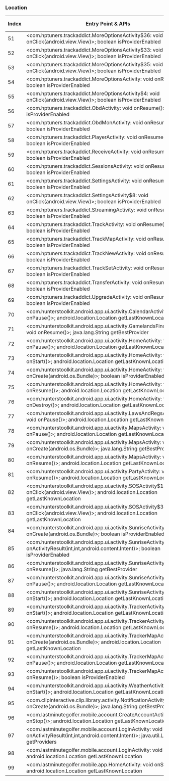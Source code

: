 ### Location
| Index | Entry Point & APIs | Screen shot | Resource id | Label |
| ------------- | ------------- | ------------- |-------------|-------------|
| 51 | <com.hptuners.trackaddict.MoreOptionsActivity$36: void onClick(android.view.View)>; boolean isProviderEnabled | ![](D:\COSMOS\output\py\Play_win8\Sports\com.hptuners.trackaddict\com.hptuners.trackaddict.MoreOptionsActivity.png) |  | T |
| 52 | <com.hptuners.trackaddict.MoreOptionsActivity$33: void onClick(android.view.View)>; boolean isProviderEnabled | ![](D:\COSMOS\output\py\Play_win8\Sports\com.hptuners.trackaddict\com.hptuners.trackaddict.MoreOptionsActivity.png) |  | T |
| 53 | <com.hptuners.trackaddict.MoreOptionsActivity$35: void onClick(android.view.View)>; boolean isProviderEnabled | ![](D:\COSMOS\output\py\Play_win8\Sports\com.hptuners.trackaddict\com.hptuners.trackaddict.MoreOptionsActivity.png) |  | T |
| 54 | <com.hptuners.trackaddict.MoreOptionsActivity: void onResume()>; boolean isProviderEnabled | ![](D:\COSMOS\output\py\Play_win8\Sports\com.hptuners.trackaddict\com.hptuners.trackaddict.MoreOptionsActivity.png) |  | T |
| 55 | <com.hptuners.trackaddict.MoreOptionsActivity$4: void onClick(android.view.View)>; boolean isProviderEnabled | ![](D:\COSMOS\output\py\Play_win8\Sports\com.hptuners.trackaddict\com.hptuners.trackaddict.MoreOptionsActivity.png) |  | T |
| 56 | <com.hptuners.trackaddict.ObdActivity: void onResume()>; boolean isProviderEnabled | ![](D:\COSMOS\output\py\Play_win8\Sports\com.hptuners.trackaddict\com.hptuners.trackaddict.ObdActivity.png) |  | T |
| 57 | <com.hptuners.trackaddict.ObdMonActivity: void onResume()>; boolean isProviderEnabled | ![](D:\COSMOS\output\py\Play_win8\Sports\com.hptuners.trackaddict\com.hptuners.trackaddict.ObdMonActivity.png) |  | |
| 58 | <com.hptuners.trackaddict.PlayerActivity: void onResume()>; boolean isProviderEnabled | ![](D:\COSMOS\output\py\Play_win8\Sports\com.hptuners.trackaddict\com.hptuners.trackaddict.PlayerActivity.png) |  | T |
| 59 | <com.hptuners.trackaddict.ReceiveActivity: void onResume()>; boolean isProviderEnabled | ![](D:\COSMOS\output\py\Play_win8\Sports\com.hptuners.trackaddict\com.hptuners.trackaddict.ReceiveActivity.png) |  | |
| 60 | <com.hptuners.trackaddict.SessionsActivity: void onResume()>; boolean isProviderEnabled | ![](D:\COSMOS\output\py\Play_win8\Sports\com.hptuners.trackaddict\com.hptuners.trackaddict.SessionsActivity.png) |  | |
| 61 | <com.hptuners.trackaddict.SettingsActivity: void onResume()>; boolean isProviderEnabled | ![](D:\COSMOS\output\py\Play_win8\Sports\com.hptuners.trackaddict\com.hptuners.trackaddict.SettingsActivity.png) |  | |
| 62 | <com.hptuners.trackaddict.SettingsActivity$8: void onClick(android.view.View)>; boolean isProviderEnabled | ![](D:\COSMOS\output\py\Play_win8\Sports\com.hptuners.trackaddict\com.hptuners.trackaddict.SettingsActivity.png) |  | |
| 63 | <com.hptuners.trackaddict.StreamingActivity: void onResume()>; boolean isProviderEnabled | ![](D:\COSMOS\output\py\Play_win8\Sports\com.hptuners.trackaddict\com.hptuners.trackaddict.StreamingActivity.png) |  | |
| 64 | <com.hptuners.trackaddict.TrackActivity: void onResume()>; boolean isProviderEnabled | ![](D:\COSMOS\output\py\Play_win8\Sports\com.hptuners.trackaddict\com.hptuners.trackaddict.TrackActivity.png) |  | F |
| 65 | <com.hptuners.trackaddict.TrackMapActivity: void onResume()>; boolean isProviderEnabled | ![](D:\COSMOS\output\py\Play_win8\Sports\com.hptuners.trackaddict\com.hptuners.trackaddict.TrackMapActivity.png) |  | |
| 66 | <com.hptuners.trackaddict.TrackNewActivity: void onResume()>; boolean isProviderEnabled | ![](D:\COSMOS\output\py\Play_win8\Sports\com.hptuners.trackaddict\com.hptuners.trackaddict.TrackNewActivity.png) |  | T |
| 67 | <com.hptuners.trackaddict.TrackSetActivity: void onResume()>; boolean isProviderEnabled | ![](D:\COSMOS\output\py\Play_win8\Sports\com.hptuners.trackaddict\com.hptuners.trackaddict.TrackSetActivity.png) |  | T |
| 68 | <com.hptuners.trackaddict.TransferActivity: void onResume()>; boolean isProviderEnabled | ![](D:\COSMOS\output\py\Play_win8\Sports\com.hptuners.trackaddict\com.hptuners.trackaddict.TransferActivity.png) |  | F |
| 69 | <com.hptuners.trackaddict.UpgradeActivity: void onResume()>; boolean isProviderEnabled | ![](D:\COSMOS\output\py\Play_win8\Sports\com.hptuners.trackaddict\com.hptuners.trackaddict.UpgradeActivity.png) |  | F |
| 70 | <com.hunterstoolkit.android.app.ui.activity.CalendarActivity: void onPause()>; android.location.Location getLastKnownLocation | ![](D:\COSMOS\output\py\Play_win8\Sports\com.hunterstoolkit.android.app\com.hunterstoolkit.android.app.ui.activity.CalendarActivity.png) |  | F |
| 71 | <com.hunterstoolkit.android.app.ui.activity.GamelandsFinderActivity: void onResume()>; java.lang.String getBestProvider | ![](D:\COSMOS\output\py\Play_win8\Sports\com.hunterstoolkit.android.app\com.hunterstoolkit.android.app.ui.activity.GamelandsFinderActivity.png) |  | T |
| 72 | <com.hunterstoolkit.android.app.ui.activity.HomeActivity: void onPause()>; android.location.Location getLastKnownLocation | ![](D:\COSMOS\output\py\Play_win8\Sports\com.hunterstoolkit.android.app\com.hunterstoolkit.android.app.ui.activity.HomeActivity.png) |  | T |
| 73 | <com.hunterstoolkit.android.app.ui.activity.HomeActivity: void onStart()>; android.location.Location getLastKnownLocation | ![](D:\COSMOS\output\py\Play_win8\Sports\com.hunterstoolkit.android.app\com.hunterstoolkit.android.app.ui.activity.HomeActivity.png) |  | T |
| 74 | <com.hunterstoolkit.android.app.ui.activity.HomeActivity: void onCreate(android.os.Bundle)>; boolean isProviderEnabled | ![](D:\COSMOS\output\py\Play_win8\Sports\com.hunterstoolkit.android.app\com.hunterstoolkit.android.app.ui.activity.HomeActivity.png) |  | T |
| 75 | <com.hunterstoolkit.android.app.ui.activity.HomeActivity: void onResume()>; android.location.Location getLastKnownLocation | ![](D:\COSMOS\output\py\Play_win8\Sports\com.hunterstoolkit.android.app\com.hunterstoolkit.android.app.ui.activity.HomeActivity.png) |  | T |
| 76 | <com.hunterstoolkit.android.app.ui.activity.HomeActivity: void onDestroy()>; android.location.Location getLastKnownLocation | ![](D:\COSMOS\output\py\Play_win8\Sports\com.hunterstoolkit.android.app\com.hunterstoolkit.android.app.ui.activity.HomeActivity.png) |  | T |
| 77 | <com.hunterstoolkit.android.app.ui.activity.LawsAndRegsActivity: void onPause()>; android.location.Location getLastKnownLocation | ![](D:\COSMOS\output\py\Play_win8\Sports\com.hunterstoolkit.android.app\com.hunterstoolkit.android.app.ui.activity.LawsAndRegsActivity.png) |  | F |
| 78 | <com.hunterstoolkit.android.app.ui.activity.MapsActivity: void onPause()>; android.location.Location getLastKnownLocation | ![](D:\COSMOS\output\py\Play_win8\Sports\com.hunterstoolkit.android.app\com.hunterstoolkit.android.app.ui.activity.MapsActivity.png) |  | T |
| 79 | <com.hunterstoolkit.android.app.ui.activity.MapsActivity: void onCreate(android.os.Bundle)>; java.lang.String getBestProvider | ![](D:\COSMOS\output\py\Play_win8\Sports\com.hunterstoolkit.android.app\com.hunterstoolkit.android.app.ui.activity.MapsActivity.png) |  | T |
| 80 | <com.hunterstoolkit.android.app.ui.activity.MapsActivity: void onResume()>; android.location.Location getLastKnownLocation | ![](D:\COSMOS\output\py\Play_win8\Sports\com.hunterstoolkit.android.app\com.hunterstoolkit.android.app.ui.activity.MapsActivity.png) |  | T |
| 81 | <com.hunterstoolkit.android.app.ui.activity.PartyActivity: void onResume()>; android.location.Location getLastKnownLocation | ![](D:\COSMOS\output\py\Play_win8\Sports\com.hunterstoolkit.android.app\com.hunterstoolkit.android.app.ui.activity.PartyActivity.png) |  | T |
| 82 | <com.hunterstoolkit.android.app.ui.activity.SOSActivity$1: void onClick(android.view.View)>; android.location.Location getLastKnownLocation | ![](D:\COSMOS\output\py\Play_win8\Sports\com.hunterstoolkit.android.app\com.hunterstoolkit.android.app.ui.activity.SOSActivity.png) |  | D |
| 83 | <com.hunterstoolkit.android.app.ui.activity.SOSActivity$3: void onClick(android.view.View)>; android.location.Location getLastKnownLocation | ![](D:\COSMOS\output\py\Play_win8\Sports\com.hunterstoolkit.android.app\com.hunterstoolkit.android.app.ui.activity.SOSActivity.png) |  | D |
| 84 | <com.hunterstoolkit.android.app.ui.activity.SunriseActivity: void onCreate(android.os.Bundle)>; boolean isProviderEnabled | ![](D:\COSMOS\output\py\Play_win8\Sports\com.hunterstoolkit.android.app\com.hunterstoolkit.android.app.ui.activity.SunriseActivity.png) |  | D |
| 85 | <com.hunterstoolkit.android.app.ui.activity.SunriseActivity: void onActivityResult(int,int,android.content.Intent)>; boolean isProviderEnabled | ![](D:\COSMOS\output\py\Play_win8\Sports\com.hunterstoolkit.android.app\com.hunterstoolkit.android.app.ui.activity.SunriseActivity.png) |  | D |
| 86 | <com.hunterstoolkit.android.app.ui.activity.SunriseActivity: void onResume()>; java.lang.String getBestProvider | ![](D:\COSMOS\output\py\Play_win8\Sports\com.hunterstoolkit.android.app\com.hunterstoolkit.android.app.ui.activity.SunriseActivity.png) |  | D |
| 87 | <com.hunterstoolkit.android.app.ui.activity.SunriseActivity: void onPause()>; android.location.Location getLastKnownLocation | ![](D:\COSMOS\output\py\Play_win8\Sports\com.hunterstoolkit.android.app\com.hunterstoolkit.android.app.ui.activity.SunriseActivity.png) |  | |
| 88 | <com.hunterstoolkit.android.app.ui.activity.SunriseActivity: void onStart()>; android.location.Location getLastKnownLocation | ![](D:\COSMOS\output\py\Play_win8\Sports\com.hunterstoolkit.android.app\com.hunterstoolkit.android.app.ui.activity.SunriseActivity.png) |  | |
| 89 | <com.hunterstoolkit.android.app.ui.activity.TrackerActivity: void onStart()>; android.location.Location getLastKnownLocation | ![](D:\COSMOS\output\py\Play_win8\Sports\com.hunterstoolkit.android.app\com.hunterstoolkit.android.app.ui.activity.TrackerActivity.png) |  | |
| 90 | <com.hunterstoolkit.android.app.ui.activity.TrackerActivity: void onResume()>; android.location.Location getLastKnownLocation | ![](D:\COSMOS\output\py\Play_win8\Sports\com.hunterstoolkit.android.app\com.hunterstoolkit.android.app.ui.activity.TrackerActivity.png) |  | |
| 91 | <com.hunterstoolkit.android.app.ui.activity.TrackerMapActivity: void onCreate(android.os.Bundle)>; android.location.Location getLastKnownLocation | ![](D:\COSMOS\output\py\Play_win8\Sports\com.hunterstoolkit.android.app\com.hunterstoolkit.android.app.ui.activity.TrackerMapActivity.png) |  | T |
| 92 | <com.hunterstoolkit.android.app.ui.activity.TrackerMapActivity: void onPause()>; android.location.Location getLastKnownLocation | ![](D:\COSMOS\output\py\Play_win8\Sports\com.hunterstoolkit.android.app\com.hunterstoolkit.android.app.ui.activity.TrackerMapActivity.png) |  | T |
| 93 | <com.hunterstoolkit.android.app.ui.activity.TrackerMapActivity: void onResume()>; boolean isProviderEnabled | ![](D:\COSMOS\output\py\Play_win8\Sports\com.hunterstoolkit.android.app\com.hunterstoolkit.android.app.ui.activity.TrackerMapActivity.png) |  | T |
| 94 | <com.hunterstoolkit.android.app.ui.activity.WeatherActivity: void onStart()>; android.location.Location getLastKnownLocation | ![](D:\COSMOS\output\py\Play_win8\Sports\com.hunterstoolkit.android.app\com.hunterstoolkit.android.app.ui.activity.WeatherActivity.png) |  | T |
| 95 | <com.clipinteractive.clip.library.activity.NotificationActivity: void onCreate(android.os.Bundle)>; java.lang.String getBestProvider | ![](D:\COSMOS\output\py\Play_win8\Sports\com.jacobsmedia.kfxx\com.clipinteractive.clip.library.activity.NotificationActivity.png) |  |  F |
| 96 | <com.lastminutegolfer.mobile.account.CreateAccountActivity: void onStop()>; android.location.Location getLastKnownLocation | ![](D:\COSMOS\output\py\Play_win8\Sports\com.lastminutegolfer.mobile\com.lastminutegolfer.mobile.account.CreateAccountActivity.png) |  | F |
| 97 | <com.lastminutegolfer.mobile.account.LoginActivity: void onActivityResult(int,int,android.content.Intent)>; java.util.List getProviders | ![](D:\COSMOS\output\py\Play_win8\Sports\com.lastminutegolfer.mobile\com.lastminutegolfer.mobile.account.LoginActivity.png) |  | F |
| 98 | <com.lastminutegolfer.mobile.account.LoginActivity: void onStop()>; android.location.Location getLastKnownLocation | ![](D:\COSMOS\output\py\Play_win8\Sports\com.lastminutegolfer.mobile\com.lastminutegolfer.mobile.account.LoginActivity.png) |  | F |
| 99 | <com.lastminutegolfer.mobile.app.HomeActivity: void onStop()>; android.location.Location getLastKnownLocation | ![](D:\COSMOS\output\py\Play_win8\Sports\com.lastminutegolfer.mobile\com.lastminutegolfer.mobile.app.HomeActivity.png) |  | T |
